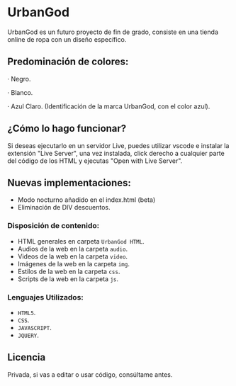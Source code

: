 # UrbanGod

UrbanGod es un futuro proyecto de fin de grado, consiste en una tienda online de ropa con un diseño específico.

## Predominación de colores:

· Negro.

· Blanco.

· Azul Claro. (Identificación de la marca UrbanGod, con el color azul).

## ¿Cómo lo hago funcionar?

Si deseas ejecutarlo en un servidor Live, puedes utilizar vscode e instalar la extensión "Live Server", una vez instalada, click derecho a cualquier parte del código de los HTML y ejecutas "Open with Live Server".


## Nuevas implementaciones:
- Modo nocturno añadido en el index.html (beta)
- Eliminación de DIV descuentos.

### Disposición de contenido:
- HTML generales en carpeta `UrbanGod HTML`.
- Audios de la web en la carpeta `audio`.
- Videos de la web en la carpeta `video`.
- Imágenes de la web en la carpeta `img`.
- Estilos de la web en la carpeta `css`.
- Scripts de la web en la carpeta `js`.
### Lenguajes Utilizados:
- `HTML5`.
- `CSS`.
- `JAVASCRIPT`.
- `JQUERY`.


## Licencia
Privada, si vas a editar o usar código, consúltame antes.
